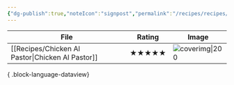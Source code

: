 ```yaml
---
{"dg-publish":true,"noteIcon":"signpost","permalink":"/recipes/recipes/","dgPassFrontmatter":true,"created":"","updated":""}
---
```



| File                                                | Rating | Image                                                                                                                |
| --------------------------------------------------- | ------ | -------------------------------------------------------------------------------------------------------------------- |
| [[Recipes/Chicken Al Pastor\|Chicken Al Pastor]] | ★★★★★  | ![coverimg\|200](https://playswellwithbutter.com/wp-content/uploads/2021/03/Chicken-Tacos-al-Pastor-22-960x1440.jpg) |

{ .block-language-dataview}



